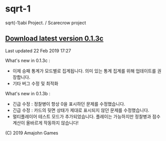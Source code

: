 # sqrt-1

sqrt(-1)abi Project. / Scarecrow project

## [Download latest version 0.1.3c](https://github.com/amajohn/sqrt-1/raw/master/Builds/Sqrt-1_0.1.3_c.apk)
Last updated 22 Feb 2019 17:27

What's new in 0.1.3c :
 - 이제 승패 통계가 모드별로 집계됩니다. 의미 있는 통계 집계를 위해 업데이트를 권장합니다.
 - 기타 버그 수정 및 최적화

What's new in 0.1.3b :
 - 긴급 수정 : 정찰병이 항상 0을 표시하던 문제를 수정했습니다.
 - 긴급 수정 : 카드의 뒷면 상태가 제대로 표시되지 않던 문제를 수정했습니다.
 - 멀티플레이어 테스트 모드가 추가되었습니다. 플레이는 가능하지만 정찰병과 점수 계산이 올바르게 작동하지 않습니다!

(C) 2019 Amajohn Games
